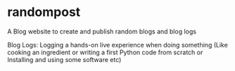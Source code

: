 # randompost

A Blog website to create and publish random blogs and blog logs

Blog Logs: Logging a hands-on live experience when doing something (Like cooking an ingredient or writing a first Python code from scratch or Installing and using some software etc)
